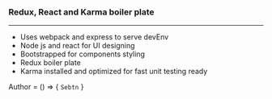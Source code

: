 ### Redux, React and Karma boiler plate 
-----
+ Uses webpack and express to serve devEnv
+ Node js and react for UI designing
+ Bootstrapped for components styling 
+ Redux boiler plate
+ Karma installed and optimized for fast unit testing ready 

Author = () => { ``Sebtn`` } 